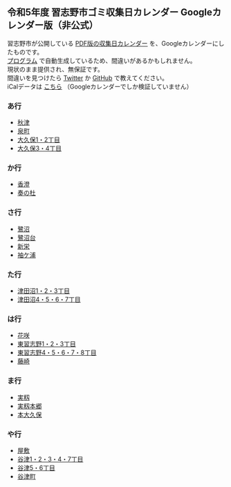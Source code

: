 ## 令和5年度 習志野市ゴミ収集日カレンダー Googleカレンダー版（非公式）
習志野市が公開している [PDF版の収集日カレンダー](https://www.city.narashino.lg.jp/smph/kurashi/gomi/gomi/r4calendar.html) を、Googleカレンダーにしたものです。  
[プログラム](https://github.com/pakutoma/narashino-gomi-calendar) で自動生成しているため、間違いがあるかもしれません。  
現状のまま提供され、無保証です。  
間違いを見つけたら [Twitter](https://twitter.com/pakutoma) か [GitHub](https://github.com/pakutoma/narashino-gomi-calendar/issues) で教えてください。  
iCalデータは [こちら](./ical) （Googleカレンダーでしか検証していません）  

### あ行
- [秋津](https://calendar.google.com/calendar/u/0?cid=MHZndTJ0ZzJmcWxmb2Y4OWNtcTVlMGl0NjBAZ3JvdXAuY2FsZW5kYXIuZ29vZ2xlLmNvbQ)
- [泉町](https://calendar.google.com/calendar/u/0?cid=MXRiYWg3MmpiOTY2c2NldmUwdTI1YmRmaXNAZ3JvdXAuY2FsZW5kYXIuZ29vZ2xlLmNvbQ)
- [大久保1・2丁目](https://calendar.google.com/calendar/u/0?cid=aXJma2FqamR0MWltdWtydXVhcDVpcnRzNzBAZ3JvdXAuY2FsZW5kYXIuZ29vZ2xlLmNvbQ)
- [大久保3・4丁目](https://calendar.google.com/calendar/u/0?cid=Z3BxN2cyYWtmbjFhcnQ1OGg5ZXExZnJncjRAZ3JvdXAuY2FsZW5kYXIuZ29vZ2xlLmNvbQ)

### か行
- [香澄](https://calendar.google.com/calendar/u/0?cid=ZzFvYWYxYTVtYm1oNmE5cTAxbmptdjNodGdAZ3JvdXAuY2FsZW5kYXIuZ29vZ2xlLmNvbQ)
- [奏の杜](https://calendar.google.com/calendar/u/0?cid=ajNlZWJya2twaGZrZWppb3BzYTdub252djhAZ3JvdXAuY2FsZW5kYXIuZ29vZ2xlLmNvbQ)

### さ行
- [鷺沼](https://calendar.google.com/calendar/u/0?cid=ZWU3cHI4bmQzM3U1NGxhZm8xc2FjMXI3czRAZ3JvdXAuY2FsZW5kYXIuZ29vZ2xlLmNvbQ)
- [鷺沼台](https://calendar.google.com/calendar/u/0?cid=NmVlb3NvcHZmMTY1ZXRuZ2s4ZnBjbXA0bjhAZ3JvdXAuY2FsZW5kYXIuZ29vZ2xlLmNvbQ)
- [新栄](https://calendar.google.com/calendar/u/0?cid=NHBoZG42MTU3MDBpZmkwdXZ2Z2YzN2VmaDBAZ3JvdXAuY2FsZW5kYXIuZ29vZ2xlLmNvbQ)
- [袖ケ浦](https://calendar.google.com/calendar/u/0?cid=Z2k5NmdraGt2NjU1aTIxaHVxNjJtZTRsaWtAZ3JvdXAuY2FsZW5kYXIuZ29vZ2xlLmNvbQ)

### た行
- [津田沼1・2・3丁目](https://calendar.google.com/calendar/u/0?cid=ajAxa3B1cTNmNjgwa3NlNm5nbWV1dTdsbGdAZ3JvdXAuY2FsZW5kYXIuZ29vZ2xlLmNvbQ)
- [津田沼4・5・6・7丁目](https://calendar.google.com/calendar/u/0?cid=NjdmN3NzbGtpM2RicHZtaWgwbTlpMmluanNAZ3JvdXAuY2FsZW5kYXIuZ29vZ2xlLmNvbQ)

### は行
- [花咲](https://calendar.google.com/calendar/u/0?cid=ZTlsbHJzaXAydGsxcGpjM2gxN3ZpdGt2dTBAZ3JvdXAuY2FsZW5kYXIuZ29vZ2xlLmNvbQ)
- [東習志野1・2・3丁目](https://calendar.google.com/calendar/u/0?cid=YzV1ajFncGVkYWJ0OWhxc2czODF0NmZkMDBAZ3JvdXAuY2FsZW5kYXIuZ29vZ2xlLmNvbQ)
- [東習志野4・5・6・7・8丁目](https://calendar.google.com/calendar/u/0?cid=aTdhaTc3bjRhNmw4OTJoNXExMW0xbHNzZHNAZ3JvdXAuY2FsZW5kYXIuZ29vZ2xlLmNvbQ)
- [藤崎](https://calendar.google.com/calendar/u/0?cid=bzdmdjFidGxqcjMxYXA2dnI5aWo5cjMycThAZ3JvdXAuY2FsZW5kYXIuZ29vZ2xlLmNvbQ)

### ま行
- [実籾](https://calendar.google.com/calendar/u/0?cid=Mm1uNHQ0MW9saHUyZTNqcWl1cm5rM2llNnNAZ3JvdXAuY2FsZW5kYXIuZ29vZ2xlLmNvbQ)
- [実籾本郷](https://calendar.google.com/calendar/u/0?cid=cHB2NnUwN2FndHIxNmliN2s5aDBvaWhtZmdAZ3JvdXAuY2FsZW5kYXIuZ29vZ2xlLmNvbQ)
- [本大久保](https://calendar.google.com/calendar/u/0?cid=NDFscmliZmE3a3FhdmRtajFjNDFnbG9hbm9AZ3JvdXAuY2FsZW5kYXIuZ29vZ2xlLmNvbQ)

### や行
- [屋敷](https://calendar.google.com/calendar/u/0?cid=c3E5amZ2NjUyaDBoMmx0OThzMXFpNjc5ajhAZ3JvdXAuY2FsZW5kYXIuZ29vZ2xlLmNvbQ
)
- [谷津1・2・3・4・7丁目](https://calendar.google.com/calendar/u/0?cid=bzNyZG4wNzgydHRvMjM2aHI0ZGc5M2ZkdDhAZ3JvdXAuY2FsZW5kYXIuZ29vZ2xlLmNvbQ)
- [谷津5・6丁目](https://calendar.google.com/calendar/u/0?cid=bmdwbTA0MTludG5uZGozY3RncnNtNjE0MmtAZ3JvdXAuY2FsZW5kYXIuZ29vZ2xlLmNvbQ)
- [谷津町](https://calendar.google.com/calendar/u/0?cid=cDlmODBrdWJka3Jwc2M4cTU3aTF1dHAydDhAZ3JvdXAuY2FsZW5kYXIuZ29vZ2xlLmNvbQ)